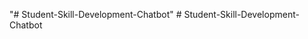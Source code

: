 "# Student-Skill-Development-Chatbot" 
#   S t u d e n t - S k i l l - D e v e l o p m e n t - C h a t b o t  
 